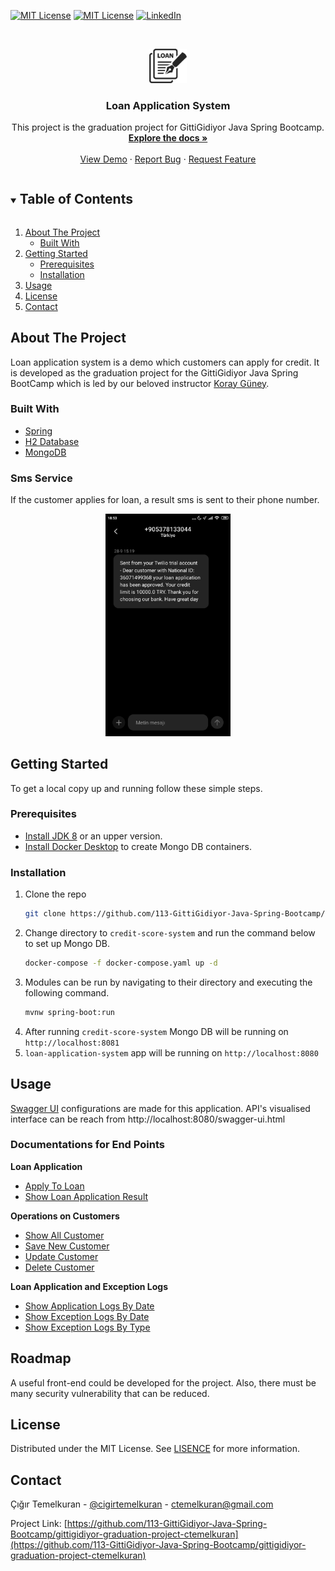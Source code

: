 



[![MIT License][license-shield]][license-url]
[![MIT License][license-shield]][license-url]
[![LinkedIn][linkedin-shield]][linkedin-url]



<!-- PROJECT LOGO -->
<br />
<p align="center">
  <a href="https://github.com/113-GittiGidiyor-Java-Spring-Bootcamp/gittigidiyor-graduation-project-ctemelkuran">
    <img src="images/logo.png" alt="Logo" width="60" >
  </a>
 </p>
<h3 align="center">Loan Application System</h3>

  <p align="center">
    This project is the graduation project for GittiGidiyor Java Spring Bootcamp.
    <br />
    <a href="https://github.com/113-GittiGidiyor-Java-Spring-Bootcamp/gittigidiyor-graduation-project-ctemelkuran"><strong>Explore the docs »</strong></a>
    <br />
    <br />
    <a href="https://github.com/113-GittiGidiyor-Java-Spring-Bootcamp/gittigidiyor-graduation-project-ctemelkuran">View Demo</a>
    ·
    <a href="https://github.com/113-GittiGidiyor-Java-Spring-Bootcamp/gittigidiyor-graduation-project-ctemelkuran/issues">Report Bug</a>
    ·
    <a href="https://github.com/113-GittiGidiyor-Java-Spring-Bootcamp/gittigidiyor-graduation-project-ctemelkuran/issues">Request Feature</a>
  </p>




<!-- TABLE OF CONTENTS -->
<details open="open">
  <summary><h2 style="display: inline-block">Table of Contents</h2></summary>
  <ol>
    <li>
      <a href="#about-the-project">About The Project</a>
      <ul>
        <li><a href="#built-with">Built With</a></li>
      </ul>
    </li>
    <li>
      <a href="#getting-started">Getting Started</a>
      <ul>
        <li><a href="#prerequisites">Prerequisites</a></li>
        <li><a href="#installation">Installation</a></li>
      </ul>
    </li>
    <li><a href="#usage">Usage</a></li>
    <li><a href="#license">License</a></li>
    <li><a href="#contact">Contact</a></li>
  </ol>
</details>



## About The Project


Loan application system is a demo which customers can apply for credit.
It is developed as the graduation project for the 
GittiGidiyor Java Spring BootCamp which is led by our beloved 
instructor [Koray Güney](https://github.com/korayguney).

### Built With

* [Spring](https://spring.io/)
* [H2 Database](https://www.h2database.com/)
* [MongoDB](https://www.mongodb.com/)

### Sms Service

If the customer applies for loan, a result sms is sent to their phone number.


<p align="center">
  <a>
    <img src="images/screenshot.jpg" alt="Screenshot" width="200" >
  </a>
 </p>



<!-- GETTING STARTED -->
## Getting Started

To get a local copy up and running follow these simple steps.

### Prerequisites


* [Install JDK 8](https://www.oracle.com/java/technologies/downloads/) or an upper version.
* [Install Docker Desktop](https://www.docker.com/products/docker-desktop) to create Mongo DB containers.


### Installation

1. Clone the repo
   ```sh
   git clone https://github.com/113-GittiGidiyor-Java-Spring-Bootcamp/gittigidiyor-graduation-project-ctemelkuran.git
   ```
2. Change directory to `credit-score-system` and run the command below to set up Mongo DB.
   ```sh
   docker-compose -f docker-compose.yaml up -d
   ```
3. Modules can be run by navigating to their directory and executing the following command.
   ```sh
   mvnw spring-boot:run
   ```
4. After running `credit-score-system` Mongo DB will be running on `http://localhost:8081`
5. `loan-application-system` app will be running on `http://localhost:8080`

<!-- USAGE EXAMPLES -->
## Usage

[Swagger UI](https://swagger.io/tools/swagger-ui/) configurations are made for this application.
API's visualised interface can be reach from http://localhost:8080/swagger-ui.html 

### Documentations for End Points
**Loan Application**
* [Apply To Loan](doc/loan-application/apply-to-loan.md)
* [Show Loan Application Result](doc/loan-application/get-loan-application-result.md)

**Operations on Customers**
* [Show All Customer](doc/customer/get-all-customers.md)
* [Save New Customer](doc/customer/save-customer.md)
* [Update Customer](doc/customer/update-customer.md)
* [Delete Customer](doc/customer/delete-customer.md)

**Loan Application and Exception Logs**
* [Show Application Logs By Date](doc/customer/get-application-logs.md)
* [Show Exception Logs By Date](docs/exception-logs/get-exception-logs-by-date.md)
* [Show Exception Logs By Type](docs/exception-logs/get-exception-logs-by-type.md)


<!-- ROADMAP -->
## Roadmap

A useful front-end could be developed for the project. 
Also, there must be many security vulnerability that can be reduced.



<!-- LICENSE -->
## License

Distributed under the MIT License. See [LISENCE](LICENSE) for more information.



<!-- CONTACT -->
## Contact

Çığır Temelkuran - [@cigirtemelkuran](https://twitter.com/cigirtemelkuran) - ctemelkuran@gmail.com

Project Link: [https://github.com/113-GittiGidiyor-Java-Spring-Bootcamp/gittigidiyor-graduation-project-ctemelkuran](https://github.com/113-GittiGidiyor-Java-Spring-Bootcamp/gittigidiyor-graduation-project-ctemelkuran)



<!-- MARKDOWN LINKS & IMAGES -->
<!-- https://www.markdownguide.org/basic-syntax/#reference-style-links -->
[stars-shield]: https://img.shields.io/github/stars/ctemelkuran/repo.svg?style=for-the-badge
[stars-url]: https://github.com/113-GittiGidiyor-Java-Spring-Bootcamp/gittigidiyor-graduation-project-ctemelkuran/stargazers
[license-shield]: https://img.shields.io/github/license/ctemelkuran/repo.svg?style=for-the-badge
[license-url]: https://github.com/113-GittiGidiyor-Java-Spring-Bootcamp/gittigidiyor-graduation-project-ctemelkuran/blob/main/LICENSE.txt
[linkedin-shield]: https://img.shields.io/badge/-LinkedIn-black.svg?style=for-the-badge&logo=linkedin&colorB=555
[linkedin-url]: https://linkedin.com/in/ctemelkuran

